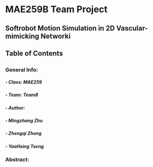 # MAE259B Team Project #
## Softrobot Motion Simulation in 2D Vascular-mimicking Networki ##

## Table of Contents ## 

## 
### General Info: ###
##### - Class: __MAE259__ #####
##### - Team: Team8 #####
##### - Author: ##### 
##### 	- Mingzhang Zhu #####
#####	- Zhengqi Zhong #####
#####	- YaoHsing Tseng #####



### Abstract: 








